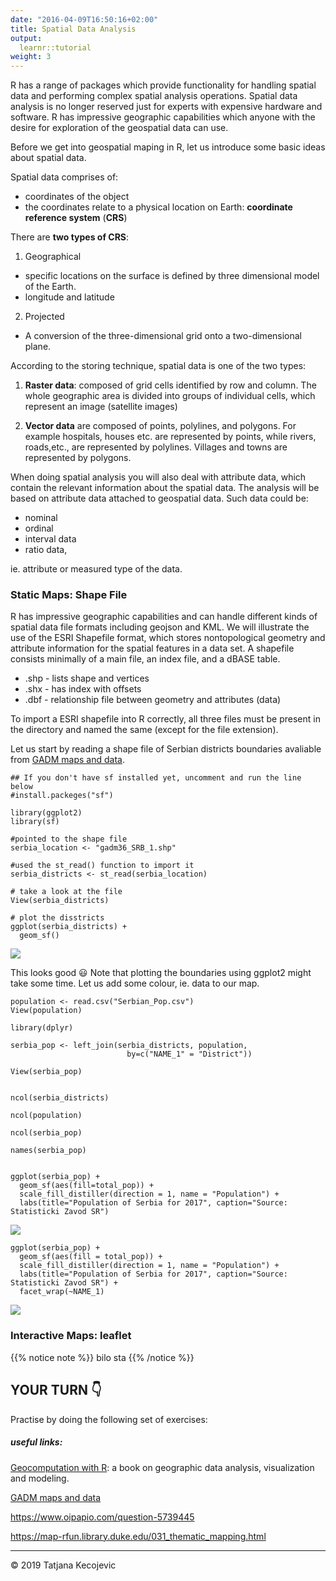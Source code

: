 ```yaml
---
date: "2016-04-09T16:50:16+02:00"
title: Spatial Data Analysis
output: 
  learnr::tutorial
weight: 3
---
```


R has a range of packages which provide functionality for handling spatial data and performing complex spatial analysis operations. Spatial data analysis is no longer reserved just for experts with expensive hardware and software. R has impressive geographic capabilities which anyone with the desire for exploration of the geospatial data can use. 

Before we get into geospatial maping in R, let us introduce some basic ideas about spatial data.

Spatial data comprises of:

- coordinates of the object
- the coordinates relate to a physical location on Earth: **coordinate reference system** (**CRS**)

There are **two types of CRS**:

1) Geographical

  * specific locations on the surface is defined by three dimensional model of the Earth. 
  * longitude and latitude

2) Projected

  *	A conversion of the three-dimensional grid onto a two-dimensional plane.

According to the storing technique, spatial data is one of the two types:

1)	**Raster data**: composed of grid cells identified by row and column. The whole geographic area is divided into groups of individual cells, which represent an image (satellite images)

2)	**Vector data** are composed of points, polylines, and polygons. For example hospitals, houses etc. are represented by points, while rivers, roads,etc., are represented by polylines. Villages and towns are represented by polygons.

When doing spatial analysis you will also deal with attribute data, which contain the relevant information about the spatial data. The analysis will be based on attribute data attached to geospatial data. Such data could be:

* nominal
* ordinal
* interval data
* ratio data,

ie. attribute or measured type of the data.

### Static Maps: Shape File 

R has impressive geographic capabilities and can handle different kinds of spatial data file formats including geojson and KML. We will illustrate the use of the ESRI Shapefile format, which stores nontopological geometry and attribute information for the spatial features in a data set. A shapefile consists minimally of a main file, an index file, and a dBASE table.

-	.shp - lists shape and vertices
-	.shx - has index with offsets
-	.dbf - relationship file between geometry and attributes (data)

To import a ESRI shapefile into R correctly, all three files must be present in the directory and named the same (except for the file extension).

Let us start by reading a shape file of Serbian districts boundaries avaliable from [GADM maps and data](https://gadm.org/download_country_v3.html).


```
## If you don't have sf installed yet, uncomment and run the line below
#install.packeges("sf")

library(ggplot2)
library(sf)

#pointed to the shape file
serbia_location <- "gadm36_SRB_1.shp"

#used the st_read() function to import it
serbia_districts <- st_read(serbia_location)

# take a look at the file
View(serbia_districts)

# plot the disstricts 
ggplot(serbia_districts) + 
  geom_sf()
```

![](/day2/SpatialDA/images/serbia.png?width=40pc)

This looks good 😃 Note that plotting the boundaries using ggplot2 might take some time.
Let us add some colour, ie. data to our map.

```
population <- read.csv("Serbian_Pop.csv")
View(population)

library(dplyr)

serbia_pop <- left_join(serbia_districts, population,
                          by=c("NAME_1" = "District"))

View(serbia_pop)


ncol(serbia_districts)

ncol(population)

ncol(serbia_pop)

names(serbia_pop)


ggplot(serbia_pop) +
  geom_sf(aes(fill=total_pop)) +
  scale_fill_distiller(direction = 1, name = "Population") +
  labs(title="Population of Serbia for 2017", caption="Source: Statisticki Zavod SR")
```

![](/day2/SpatialDA/images/SR_pop_2017.png?width=40pc)

```
ggplot(serbia_pop) +
  geom_sf(aes(fill = total_pop)) +
  scale_fill_distiller(direction = 1, name = "Population") +
  labs(title="Population of Serbia for 2017", caption="Source: Statisticki Zavod SR") +
  facet_wrap(~NAME_1)
```

![](/day2/SpatialDA/images/facet_sr.png?width=40pc)

### Interactive Maps: leaflet

{{% notice note %}}
bilo sta
{{% /notice %}}


## YOUR TURN 👇

Practise by doing the following set of exercises:




##### useful links: 

[Geocomputation with R](https://geocompr.robinlovelace.net/): a book on geographic data analysis, visualization and modeling.

[GADM maps and data](https://gadm.org/download_country_v3.html)

<https://www.oipapio.com/question-5739445>

<https://map-rfun.library.duke.edu/031_thematic_mapping.html>

-----------------------------
© 2019 Tatjana Kecojevic
